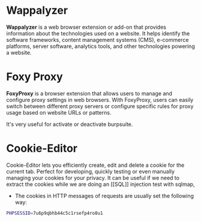 # Wappalyzer
**Wappalyzer** is a web browser extension or add-on that provides information about the technologies used on a website. It helps identify the software frameworks, content management systems (CMS), e-commerce platforms, server software, analytics tools, and other technologies powering a website.

# Foxy Proxy
**FoxyProxy** is a browser extension that allows users to manage and configure proxy settings in web browsers. With FoxyProxy, users can easily switch between different proxy servers or configure specific rules for proxy usage based on website URLs or patterns.

It's very useful for activate or deactivate burpsuite.

# Cookie-Editor
Cookie-Editor lets you efficiently create, edit and delete a cookie for the current tab. Perfect for developing, quickly testing or even manually managing your cookies for your privacy.
It can be useful if we need to extract the cookies while we are doing an [[SQL]] injection test with sqlmap,
- The cookies in HTTP messages of requests are usually set the following way:  
```bash
PHPSESSID=7u6p9qbhb44c5c1rsefp4ro8u1
```
